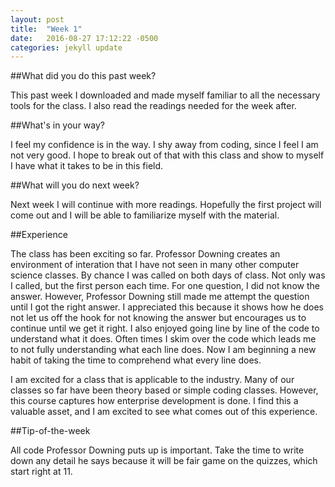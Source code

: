 ```yaml
---
layout: post
title:  "Week 1"
date:   2016-08-27 17:12:22 -0500
categories: jekyll update
---
```

##What did you do this past week?

This past week I downloaded and made myself familiar to all the necessary tools for the class. I also read the readings needed for the week after. 

##What's in your way?

I feel my confidence is in the way. I shy away from coding, since I feel I am not very good. I hope to break out of that with this class and show to myself I have what it takes to be in this field.

##What will you do next week?

Next week I will continue with more readings. Hopefully the first project will come out and I will be able to familiarize myself with the material.

##Experience

The class has been exciting so far. Professor Downing creates an environment of interation that I have not seen in many other computer science classes. By chance I was called on both days of class. Not only was I called, but the first person each time. For one question, I did not know the answer. However, Professor Downing still made me attempt the question until I got the right answer. I appreciated this because it shows how he does not let us off the hook for not knowing the answer but encourages us to continue until we get it right. I also enjoyed going line by line of the code to understand what it does. Often times I skim over the code which leads me to not fully understanding what each line does. Now I am beginning a new habit of taking the time to comprehend what every line does.

I am excited for a class that is applicable to the industry. Many of our classes so far have been theory based or simple coding classes. However, this course captures how enterprise development is done. I find this a valuable asset, and I am excited to see what comes out of this experience.

##Tip-of-the-week

All code Professor Downing puts up is important. Take the time to write down any detail he says because it will be fair game on the quizzes, which start right at 11.

